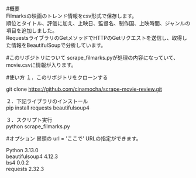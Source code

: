 #概要  
Filmarksの映画のトレンド情報をcsv形式で保存します。  
順位とタイトル、評価に加え、上映日、監督名、制作国、上映時間、ジャンルの項目を追加しました。  
RequestsライブラリのGetメソッドでHTTPのGetリクエストを送信し、取得した情報をBeautifulSoupで分析しています。  

#このリポジトリについて
scrape_filmarks.pyが処理の内容になっていて、movie.csvに情報が入ります。  

#使い方
１．このリポジトリをクローンする

git clone https://github.com/cinamocha/scrape-movie-review.git
  
２．下記ライブラリのインストール  
pip install requests beautifulsoup4  
  
３．スクリプト実行  
python scrape_filmarks.py  
  
#オプション
冒頭の
url = 'ここで'
URLの指定ができます。  

Python 3.13.0  
beautifulsoup4 4.12.3  
bs4 0.0.2  
requests 2.32.3 

